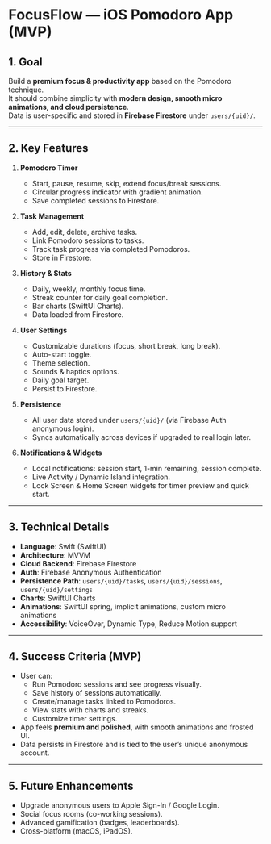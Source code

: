# FocusFlow — iOS Pomodoro App (MVP)

## 1. Goal
Build a **premium focus & productivity app** based on the Pomodoro technique.  
It should combine simplicity with **modern design, smooth micro animations, and cloud persistence**.  
Data is user-specific and stored in **Firebase Firestore** under `users/{uid}/`.

---

## 2. Key Features
1. **Pomodoro Timer**
   - Start, pause, resume, skip, extend focus/break sessions.
   - Circular progress indicator with gradient animation.
   - Save completed sessions to Firestore.

2. **Task Management**
   - Add, edit, delete, archive tasks.
   - Link Pomodoro sessions to tasks.
   - Track task progress via completed Pomodoros.
   - Store in Firestore.

3. **History & Stats**
   - Daily, weekly, monthly focus time.
   - Streak counter for daily goal completion.
   - Bar charts (SwiftUI Charts).
   - Data loaded from Firestore.

4. **User Settings**
   - Customizable durations (focus, short break, long break).
   - Auto-start toggle.
   - Theme selection.
   - Sounds & haptics options.
   - Daily goal target.
   - Persist to Firestore.

5. **Persistence**
   - All user data stored under `users/{uid}/` (via Firebase Auth anonymous login).
   - Syncs automatically across devices if upgraded to real login later.

6. **Notifications & Widgets**
   - Local notifications: session start, 1-min remaining, session complete.
   - Live Activity / Dynamic Island integration.
   - Lock Screen & Home Screen widgets for timer preview and quick start.

---

## 3. Technical Details
- **Language**: Swift (SwiftUI)
- **Architecture**: MVVM
- **Cloud Backend**: Firebase Firestore
- **Auth**: Firebase Anonymous Authentication
- **Persistence Path**: `users/{uid}/tasks`, `users/{uid}/sessions`, `users/{uid}/settings`
- **Charts**: SwiftUI Charts
- **Animations**: SwiftUI spring, implicit animations, custom micro animations
- **Accessibility**: VoiceOver, Dynamic Type, Reduce Motion support

---

## 4. Success Criteria (MVP)
- User can:
  - Run Pomodoro sessions and see progress visually.
  - Save history of sessions automatically.
  - Create/manage tasks linked to Pomodoros.
  - View stats with charts and streaks.
  - Customize timer settings.
- App feels **premium and polished**, with smooth animations and frosted UI.
- Data persists in Firestore and is tied to the user’s unique anonymous account.

---

## 5. Future Enhancements
- Upgrade anonymous users to Apple Sign-In / Google Login.
- Social focus rooms (co-working sessions).
- Advanced gamification (badges, leaderboards).
- Cross-platform (macOS, iPadOS).